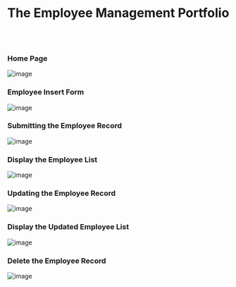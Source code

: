 <h1>The Employee Management Portfolio</h1>
<br><br>
<h3>Home Page</h3>

![image](https://github.com/user-attachments/assets/00ab7d6e-297b-439d-aa3b-e12cd9366f71)

<h3>Employee Insert Form</h3>

![image](https://github.com/user-attachments/assets/db8d9505-1140-4269-90f0-bdcabb70c9cc)

<h3>Submitting the Employee Record</h3>

![image](https://github.com/user-attachments/assets/7b06bb34-92c7-4056-ac8c-36032784a17c)

<h3>Display the Employee List</h3>

![image](https://github.com/user-attachments/assets/acdeb83e-0cdb-4b82-90b5-6c2b0aec8923)

<h3>Updating the Employee Record</h3>

![image](https://github.com/user-attachments/assets/d33911d8-a903-41b2-8d2c-7f1eb9b14ed7)

<h3>Display the Updated Employee List</h3>

![image](https://github.com/user-attachments/assets/ae77a173-0b2b-46bd-ae5e-62661758e942)

<h3>Delete the Employee Record</h3>

![image](https://github.com/user-attachments/assets/ac0eef78-99d2-492d-a75d-c5b1135c4d9f)
